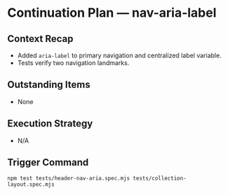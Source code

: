 # Continuation Plan — nav-aria-label

## Context Recap
- Added `aria-label` to primary navigation and centralized label variable.
- Tests verify two navigation landmarks.

## Outstanding Items
- None

## Execution Strategy
- N/A

## Trigger Command
`npm test tests/header-nav-aria.spec.mjs tests/collection-layout.spec.mjs`
